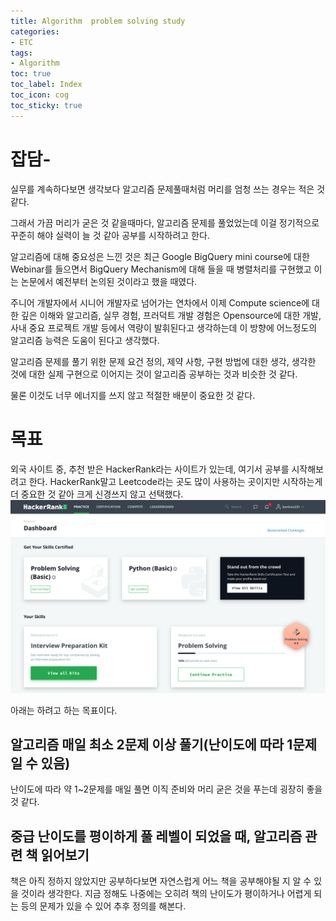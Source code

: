 ```yaml
---
title: Algorithm  problem solving study
categories:
- ETC
tags:
- Algorithm
toc: true
toc_label: Index
toc_icon: cog
toc_sticky: true
---
```


# 잡담- 

실무를 계속하다보면 생각보다 알고리즘 문제풀때처럼 머리를 엄청 쓰는 경우는 적은 것 같다. 

그래서 가끔 머리가 굳은 것 같을때마다, 알고리즘 문제를 풀었었는데 이걸 정기적으로 꾸준히 해야 실력이 늘 것 같아 공부를 시작하려고 한다. 

알고리즘에 대해 중요성은 느낀 것은 최근 Google BigQuery mini course에 대한 Webinar를 들으면서 BigQuery Mechanism에 대해 들을 때 병렬처리를 구현했고 이는 논문에서 예전부터 논의된 것이라고 했을 때였다. 

주니어 개발자에서 시니어 개발자로 넘어가는 연차에서 이제 Compute science에 대한 깊은 이해와 알고리즘, 실무 경험, 프러덕트 개발 경험은 Opensource에 대한 개발, 사내 중요 프로젝트 개발 등에서 역량이 발휘된다고 생각하는데 이 방향에 어느정도의 알고리즘 능력은 도움이 된다고 생각했다. 

알고리즘 문제를 풀기 위한 문제 요건 정의, 제약 사항, 구현 방법에 대한 생각, 생각한 것에 대한 실제 구현으로 이어지는 것이 알고리즘 공부하는 것과 비슷한 것 같다. 

물론 이것도 너무 에너지를 쓰지 않고 적절한 배분이 중요한 것 같다. 

# 목표
외국 사이트 중, 추천 받은 HackerRank라는 사이트가 있는데, 여기서 공부를 시작해보려고 한다. 
HackerRank말고 Leetcode라는 곳도 많이 사용하는 곳이지만 시작하는게 더 중요한 것 같아 크게 신경쓰지 않고 선택했다. 
![](/assets/images/algorithm-hackerrank.png)

아래는 하려고 하는 목표이다. 
## 알고리즘 매일 최소 2문제 이상 풀기(난이도에 따라 1문제일 수 있음)
난이도에 따라 약 1~2문제를 매일 풀면 이직 준비와 머리 굳은 것을 푸는데 굉장히 좋을 것 같다. 


## 중급 난이도를 평이하게 풀 레벨이 되었을 때, 알고리즘 관련 책 읽어보기 
책은 아직 정하지 않았지만 공부하다보면 자연스럽게 어느 책을 공부해야될 지 알 수 있을 것이라 생각한다. 
지금 정해도 나중에는 오히려 책의 난이도가 평이하거나 어렵게 되는 등의 문제가 있을 수 있어 추후 정의를 해본다.
